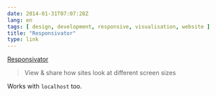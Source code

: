 ```yaml
---
date: 2014-01-31T07:07:28Z
lang: en
tags: [ design, development, responsive, visualisation, website ]
title: "Responsivator"
type: link
---
```


[Responsivator](http://johnpolacek.github.io/Responsivator/)

> View & share how sites look at different screen sizes

Works with ` localhost ` too.

